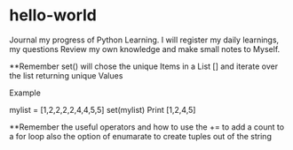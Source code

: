 # hello-world
Journal my progress of Python Learning.
I will register my daily learnings, my questions
Review my own knowledge and make small notes to 
Myself. 

**Remember set() will chose the unique Items in a
List [] and iterate over the list returning unique
Values 

Example

mylist = [1,2,2,2,2,4,4,5,5]
set(mylist)
Print [1,2,4,5]

**Remember the useful operators and how to use the += to add a count to a for loop also the option of enumarate to create tuples out of the string


